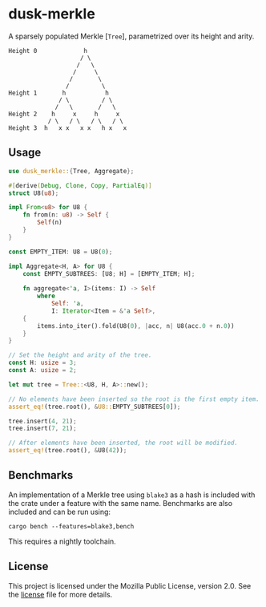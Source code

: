 # dusk-merkle

A sparsely populated Merkle [`Tree`], parametrized over its height and arity.
```text
Height 0             h
                    / \
                   /   \
                  /     \
                 /       \
                /         \
Height 1       h           h
              / \         / \
             /   \       /   \
Height 2    h     x     h     x
           / \   / \   / \   / \
Height 3  h   x x   x x   h x   x
```

## Usage
```rust
use dusk_merkle::{Tree, Aggregate};

#[derive(Debug, Clone, Copy, PartialEq)]
struct U8(u8);

impl From<u8> for U8 {
    fn from(n: u8) -> Self {
        Self(n)
    }
}

const EMPTY_ITEM: U8 = U8(0);

impl Aggregate<H, A> for U8 {
    const EMPTY_SUBTREES: [U8; H] = [EMPTY_ITEM; H];
    
    fn aggregate<'a, I>(items: I) -> Self
        where
            Self: 'a,
            I: Iterator<Item = &'a Self>,
    {
        items.into_iter().fold(U8(0), |acc, n| U8(acc.0 + n.0))
    }
}

// Set the height and arity of the tree. 
const H: usize = 3;
const A: usize = 2;

let mut tree = Tree::<U8, H, A>::new();

// No elements have been inserted so the root is the first empty item.
assert_eq!(tree.root(), &U8::EMPTY_SUBTREES[0]);

tree.insert(4, 21);
tree.insert(7, 21);

// After elements have been inserted, the root will be modified.
assert_eq!(tree.root(), &U8(42));
```

## Benchmarks

An implementation of a Merkle tree using `blake3` as a hash is included with the
crate under a feature with the same name. Benchmarks are also included and can
be run using:

```shell
cargo bench --features=blake3,bench
```

This requires a nightly toolchain.

## License

This project is licensed under the Mozilla Public License, version 2.0. See the
[license](./LICENSE) file for more details.
